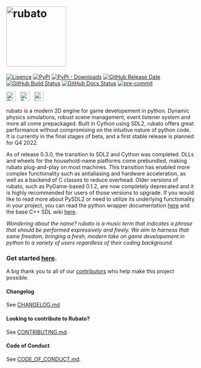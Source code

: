 # <img src="https://github.com/rubatopy/rubato/blob/main/docs/source/_static/full.png?raw=true" alt="rubato" width="160"/>

[![Lisence](https://img.shields.io/github/license/rubatopy/rubato?style=flat-square)](https://www.gnu.org/licenses/gpl-3.0.html)
[![PyPI](https://img.shields.io/pypi/v/rubato?style=flat-square)](https://pypi.org/project/rubato/)
[![PyPI - Downloads](https://img.shields.io/pypi/dm/rubato?style=flat-square)](https://pypi.org/project/rubato/)
[![GitHub Release Date](https://img.shields.io/github/release-date/rubatopy/rubato?style=flat-square)](https://github.com/rubatopy/rubato/releases)
[![GitHub Build Status](https://img.shields.io/github/workflow/status/rubatopy/rubato/Build?style=flat-square)](https://github.com/rubatopy/rubato/actions/workflows/build.yml)
[![GitHub Docs Status](https://img.shields.io/github/workflow/status/rubatopy/rubato/Docs?label=docs&style=flat-square)](https://rubatopy.github.io/)
[![pre-commit](https://img.shields.io/badge/pre--commit-enabled-brightgreen?logo=pre-commit&logoColor=white&style=flat-square)](https://github.com/pre-commit/pre-commit)

[<img src="https://logodownload.org/wp-content/uploads/2017/11/discord-logo-4-1.png" alt="Discord Server" width="25" />](https://discord.gg/rdce5GXRrC)
&nbsp;
[<img src="https://cdn4.iconfinder.com/data/icons/social-media-icons-the-circle-set/48/twitter_circle-512.png" alt="Twitter Page" width="25"/>](https://twitter.com/rubatopy)
&nbsp;
[<img src="https://upload.wikimedia.org/wikipedia/commons/thumb/f/f8/LinkedIn_icon_circle.svg/2048px-LinkedIn_icon_circle.svg.png" alt="Linkedin Page" width="25"/>](https://www.linkedin.com/company/rubatopy/)
&nbsp;

rubato is a modern 2D engine for game developement in python. Dynamic physics simulations, robust scene management, event listener system and more all come prepackaged. Built in Cython using SDL2, rubato offers great performance without compromising on the intuitive nature of python code. It is currently in the final stages of beta, and a first stable release is planned for Q4 2022.

As of release 0.3.0, the transition to SDL2 and Cython was completed. DLLs and wheels for the household-name platforms come prebundled, making rubato plug-and-play on most machines. This transition has enabled more complex functionality such as antialiasing and hardware acceleration, as well as a backend of C classes to reduce overhead. Older versions of rubato, such as PyGame-based 0.1.2, are now completely deprecated and it is highly recommended for users of those versions to upgrade. If you would like to read more about PySDL2 or need to utilize its underlying functionality in your project, you can read the python wrapper documentation [here](https://pysdl2.readthedocs.io/en/0.9.11/) and the base C++ SDL wiki [here](https://wiki.libsdl.org).

_Wondering about the name? rubato is a music term that indicates a phrase that should be performed expressively and freely. We aim to harness that same freedom, bringing a fresh, modern take on game developement in python to a variety of users regardless of their coding background._

### Get started [here](https://rubato.app/).

A big thank you to all of our [contributors](https://github.com/rubatopy/rubato/blob/main/CONTRIBUTORS.md) who help make this project possible.

#### Changelog

See [CHANGELOG.md](https://github.com/rubatopy/rubato/blob/main/CHANGELOG.md)

#### Looking to contribute to Rubato?

See [CONTRIBUTING.md](https://github.com/rubatopy/rubato/blob/main/CONTRIBUTING.md).

#### Code of Conduct

See [CODE_OF_CONDUCT.md](https://github.com/rubatopy/rubato/blob/main/CODE_OF_CONDUCT.md).
